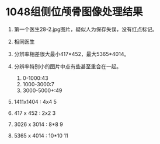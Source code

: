 # 1048组侧位颅骨图像处理结果

1. 第一个医生28-2.jpg图片，疑似人为保存失误，没有红点标记。
2. 相同医生
3. 分辨率相差很大最小417\*452，最大5365\*4014。
4. 分辨率特别小的图片中点有些甚至重合在一起。
    1. 0-1000:43
    2. 1000-3000:7
    3. 3000-5000+:49

5. 1411x1404 : 4x4          5
6. 417 x 452 : 2x2          3
7. 3026 x 3014 : 8*8        9
8. 5365 x 4014 : 10*10      11
